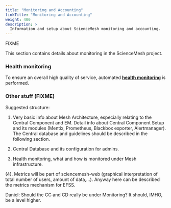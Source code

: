 ```yaml
---
title: "Monitoring and Accounting"
linkTitle: "Monitoring and Accounting"
weight: 400
description: >
  Information and setup about ScienceMesh monitoring and accounting.
---
```


FIXME

This section contains details about monitoring in the ScienceMesh project.

### Health monitoring
To ensure an overall high quality of service, automated **[health monitoring](./health-monitoring)** is performed.

### Other stuff (FIXME)

Suggested structure:

1. Very basic info about Mesh Architecture, especially relating to the Central Component and EM. Detail info about Central Component Setup and its modules (Mentix, Prometheus, Blackbox exporter, Alertmanager). The Central database and guidelines should be described in the following section.

2. Central Database and its configuration for admins.

3. Health monitoring, what and how is monitored under Mesh infrastructure.

(4). Metrics will be part of sciencemesh-web (graphical interpretation of total number of users, amount of data,...). Anyway here can be described the metrics mechanism for EFSS.

Daniel: Should the CC and CD really be under Monitoring? It should, IMHO, be a level higher.
